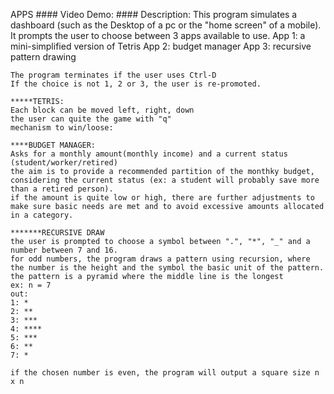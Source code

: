 APPS
    #### Video Demo:  <URL HERE>
    #### Description:
    This program simulates a dashboard (such as the Desktop of a pc or the "home screen" of a mobile).
    It prompts the user to choose between 3 apps available to use.
    App 1: a mini-simplified version of Tetris
    App 2: budget manager
    App 3: recursive pattern drawing

    The program terminates if the user uses Ctrl-D
    If the choice is not 1, 2 or 3, the user is re-promoted.

    *****TETRIS:
    Each block can be moved left, right, down
    the user can quite the game with "q"
    mechanism to win/loose:

    ****BUDGET MANAGER:
    Asks for a monthly amount(monthly income) and a current status (student/worker/retired)
    the aim is to provide a recommended partition of the monthky budget, considering the current status (ex: a student will probably save more than a retired person).
    if the amount is quite low or high, there are further adjustments to make sure basic needs are met and to avoid excessive amounts allocated in a category.

    *******RECURSIVE DRAW
    the user is prompted to choose a symbol between ".", "*", "_" and a number between 7 and 16.
    for odd numbers, the program draws a pattern using recursion, where the number is the height and the symbol the basic unit of the pattern. the pattern is a pyramid where the middle line is the longest
    ex: n = 7
    out:
    1: *
    2: **
    3: ***
    4: ****
    5: ***
    6: **
    7: *

    if the chosen number is even, the program will output a square size n x n